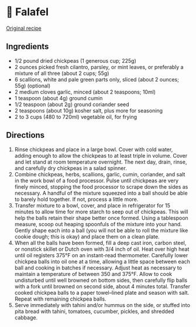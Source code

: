 # 🧆 Falafel

[Original recipe](https://www.seriouseats.com/recipes/2016/03/the-food-lab-vegan-experience-best-homemade-falafel-recipe.html)

## Ingredients

- 1/2 pound dried chickpeas (1 generous cup; 225g)
- 2 ounces picked fresh cilantro, parsley, or mint leaves, or preferably a
  mixture of all three (about 2 cups; 55g)
- 6 scallions, white and pale green parts only, sliced (about 2 ounces; 55g)
  (optional)
- 2 medium cloves garlic, minced (about 2 teaspoons; 10ml)
- 1 teaspoon (about 4g) ground cumin
- 1/2 teaspoon (about 2g) ground coriander seed
- 2 teaspoons (about 10g) kosher salt, plus more for seasoning
- 2 to 3 cups (480 to 720ml) vegetable oil, for frying

## Directions

1. Rinse chickpeas and place in a large bowl. Cover with cold water, adding
   enough to allow the chickpeas to at least triple in volume. Cover and let
   stand at room temperature overnight. The next day, drain, rinse, and
   carefully dry chickpeas in a salad spinner.
2. Combine chickpeas, herbs, scallions, garlic, cumin, coriander, and salt in
   the work bowl of a food processor. Pulse until chickpeas are very finely
   minced, stopping the food processor to scrape down the sides as necessary. A
   handful of the mixture squeezed into a ball should be able to barely hold
   together. If not, process a little more.
3. Transfer mixture to a bowl, cover, and place in refrigerator for 15 minutes
   to allow time for more starch to seep out of chickpeas. This will help the
   balls retain their shape better once formed. Using a tablespoon measure,
   scoop out heaping spoonfuls of the mixture into your hand. Gently shape each
   into a ball (you will not be able to roll the mixture like cookie dough; this
   is okay) and place them on a clean plate.
4. When all the balls have been formed, fill a deep cast iron, carbon steel, or
   nonstick skillet or Dutch oven with 3/4 inch of oil. Heat over high heat
   until oil registers 375°F on an instant-read thermometer. Carefully lower
   chickpea balls into oil one at a time, allowing a little space between each
   ball and cooking in batches if necessary. Adjust heat as necessary to
   maintain a temperature of between 350 and 375°F. Allow to cook undisturbed
   until well browned on bottom sides, then carefully flip balls with a fork
   until browned on second side, about 4 minutes total. Transfer cooked chickpea
   balls to a paper towel–lined plate and season with salt. Repeat with
   remaining chickpea balls.
5. Serve immediately with tahini and/or hummus on the side, or stuffed into pita
   bread with tahini, tomatoes, cucumber, pickles, and shredded cabbage.
